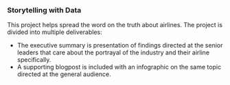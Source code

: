 ### Storytelling with Data
This project helps spread the word on the truth about airlines. The project is divided into multiple deliverables:
* The executive summary is presentation of findings directed at the senior leaders that care about the portrayal of the industry and their airline specifically.
* A supporting blogpost is included with an infographic on the same topic directed at the general audience.
